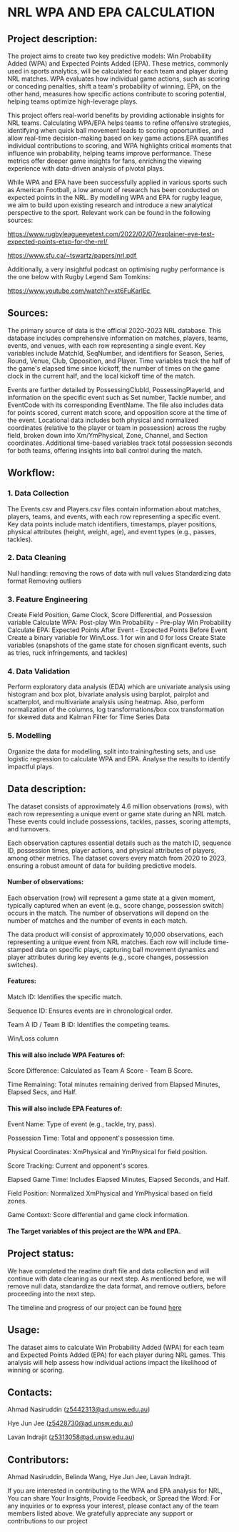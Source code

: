 # NRL WPA AND EPA CALCULATION

## Project description:


The project aims to create two key predictive models: Win Probability Added (WPA) and Expected Points Added (EPA). These metrics, commonly used in sports analytics, will be calculated for each team and player during NRL matches. WPA evaluates how individual game actions, such as scoring or conceding penalties, shift a team's probability of winning. EPA, on the other hand, measures how specific actions contribute to scoring potential, helping teams optimize high-leverage plays. 
 
This project offers real-world benefits by providing actionable insights for NRL teams. Calculating WPA/EPA helps teams to refine offensive strategies, identifying when quick ball movement leads to scoring opportunities, and allow real-time decision-making based on key game actions.EPA quantifies individual contributions to scoring, and WPA highlights critical moments that influence win probability, helping teams improve performance. These metrics offer deeper game insights for fans, enriching the viewing experience with data-driven analysis of pivotal plays. 

While WPA and EPA have been successfully applied in various sports such as American Football, a low amount of research has been conducted on expected points in the NRL. By modelling WPA and EPA for rugby league, we aim to build upon existing research and introduce a new analytical perspective to the sport. Relevant work can be found in the following sources: 

https://www.rugbyleagueeyetest.com/2022/02/07/explainer-eye-test-expected-points-etxp-for-the-nrl/  

https://www.sfu.ca/~tswartz/papers/nrl.pdf  

Additionally, a very insightful podcast on optimising rugby performance is the one below with Rugby Legend Sam Tomkins: 

https://www.youtube.com/watch?v=xt6FuKarlEc  

 

## Sources:

The primary source of data is the official 2020-2023 NRL database. This database includes comprehensive information on matches, players, teams, events, and venues, with each row representing a single event. Key variables include MatchId, SeqNumber, and identifiers for Season, Series, Round, Venue, Club, Opposition, and Player. Time variables track the half of the game's elapsed time since kickoff, the number of times on the game clock in the current half, and the local kickoff time of the match.

Events are further detailed by PossessingClubId, PossessingPlayerId, and information on the specific event such as Set number, Tackle number, and EventCode with its corresponding EventName. The file also includes data for points scored, current match score, and opposition score at the time of the event. Locational data includes both physical and normalized coordinates (relative to the player or team in possession) across the rugby field, broken down into Xm/YmPhysical, Zone, Channel, and Section coordinates. Additional time-based variables track total possession seconds for both teams, offering insights into ball control during the match.

## Workflow: 
### 1. Data Collection
The Events.csv and Players.csv files contain information about matches, players, teams, and events, with each row representing a specific event. Key data points include match identifiers, timestamps, player positions, physical attributes (height, weight, age), and event types (e.g., passes, tackles).

### 2. Data Cleaning
Null handling: removing the rows of data with null values
Standardizing data format
Removing outliers

### 3. Feature Engineering
Create Field Position, Game Clock, Score Differential, and Possession variable
Calculate WPA: Post-play Win Probability - Pre-play Win Probability
Calculate EPA: Expected Points After Event - Expected Points Before Event
Create a binary variable for Win/Loss. 1 for win and 0 for loss
Create State variables (snapshots of the game state for chosen significant events, such as tries, ruck infringements, and tackles)

### 4. Data Validation
Perform exploratory data analysis (EDA) which are univariate analysis using histogram and box plot, bivariate analysis using barplot, pairplot and scatterplot, and multivariate analysis using heatmap. Also, perform normalization of the columns, log transformations/box cox transformation for skewed data and Kalman Filter for Time Series Data

### 5. Modelling
Organize the data for modelling, split into training/testing sets, and use logistic regression to calculate WPA and EPA. Analyse the results to identify impactful plays. 


## Data description: 
The dataset consists of approximately 4.6 million observations (rows), with each row representing a unique event or game state during an NRL match. These events could include possessions, tackles, passes, scoring attempts, and turnovers. 

Each observation captures essential details such as the match ID, sequence ID, possession times, player actions, and physical attributes of players, among other metrics. The dataset covers every match from 2020 to 2023, ensuring a robust amount of data for building predictive models. 

 

#### Number of observations: 

Each observation (row) will represent a game state at a given moment, typically captured when an event (e.g., score change, possession switch) occurs in the match. The number of observations will depend on the number of matches and the number of events in each match. 

The data product will consist of approximately 10,000 observations, each representing a unique event from NRL matches. Each row will include time-stamped data on specific plays, capturing ball movement dynamics and player attributes during key events (e.g., score changes, possession switches). 

#### Features: 

Match ID: Identifies the specific match. 

Sequence ID: Ensures events are in chronological order. 

Team A ID / Team B ID: Identifies the competing teams. 

Win/Loss column 


#### This will also include WPA Features of: 

Score Difference: Calculated as Team A Score - Team B Score. 

Time Remaining: Total minutes remaining derived from Elapsed Minutes, Elapsed Secs, and Half. 

 

#### This will also include EPA Features of: 

Event Name: Type of event (e.g., tackle, try, pass). 

Possession Time: Total and opponent's possession time. 

Physical Coordinates: XmPhysical and YmPhysical for field position. 

Score Tracking: Current and opponent's scores. 

Elapsed Game Time: Includes Elapsed Minutes, Elapsed Seconds, and Half. 

Field Position: Normalized XmPhysical and YmPhysical based on field zones. 

Game Context: Score differential and game clock information. 


#### The Target variables of this project are the WPA and EPA. 



## Project status:
We have completed the readme draft file and data collection and will continue with data cleaning as our next step. As mentioned before, we will remove null data, standardize the data format, and remove outliers, before proceeding into the next step.

The timeline and progress of our project can be found [here](https://github.com/Nasz-113/data3001-data-nrl-1/blob/20b659f92d8469e82df94c839294b4e151d3da17/weeklyTasks.csv)

## Usage: 
The dataset aims to calculate Win Probability Added (WPA) for each team and Expected Points Added (EPA) for each player during NRL games. This analysis will help assess how individual actions impact the likelihood of winning or scoring.

## Contacts:
Ahmad Nasiruddin (z5442313@ad.unsw.edu.au)

Hye Jun Jee (z5428730@ad.unsw.edu.au)

Lavan Indrajit (z5313058@ad.unsw.edu.au)


## Contributors: 
Ahmad Nasiruddin, Belinda Wang, Hye Jun Jee, Lavan Indrajit.

If you are interested in contributing to the WPA and EPA analysis for NRL, You can share Your Insights, Provide Feedback, or Spread the Word: For any inquiries or to express your interest, please contact any of the team members listed above. We gratefully appreciate any support or contributions to our project
